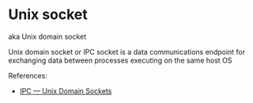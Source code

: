 # Unix socket

aka Unix domain socket

Unix domain socket or IPC socket is a data communications endpoint for exchanging data between processes executing on the same host OS

References:
* [IPC — Unix Domain Sockets](https://goodyduru.github.io/os/2023/10/03/ipc-unix-domain-sockets.html)

